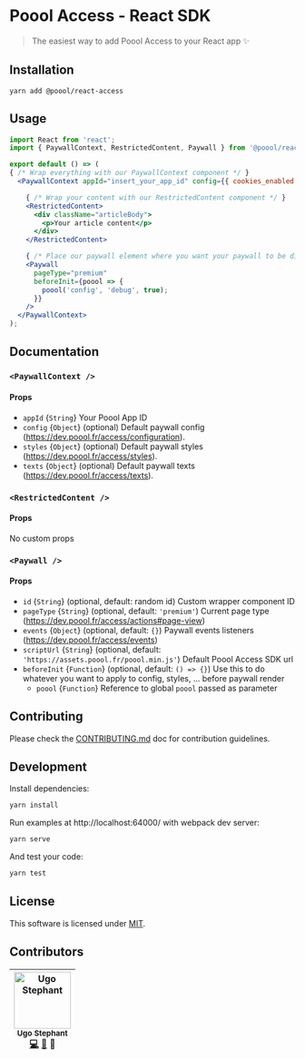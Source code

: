 # Poool Access - React SDK

> The easiest way to add Poool Access to your React app ✨

## Installation

```
yarn add @poool/react-access
```

## Usage

```jsx
import React from 'react';
import { PaywallContext, RestrictedContent, Paywall } from '@poool/react-access';

export default () => (
{ /* Wrap everything with our PaywallContext component */ }
  <PaywallContext appId="insert_your_app_id" config={{ cookies_enabled: true }}>

    { /* Wrap your content with our RestrictedContent component */ }
    <RestrictedContent>
      <div className="articleBody">
        <p>Your article content</p>
      </div>
    </RestrictedContent>

    { /* Place our paywall element where you want your paywall to be displayed */ }
    <Paywall
      pageType="premium"
      beforeInit={poool => {
        poool('config', 'debug', true);
      }}
    />
  </PaywallContext>
);
```

## Documentation

### `<PaywallContext />`

#### Props

- `appId` {`String`} Your Poool App ID
- `config` {`Object`} (optional) Default paywall config (https://dev.poool.fr/access/configuration).
- `styles` {`Object`} (optional) Default paywall styles (https://dev.poool.fr/access/styles).
- `texts` {`Object`} (optional) Default paywall texts (https://dev.poool.fr/access/texts).

### `<RestrictedContent />`

#### Props

No custom props

### `<Paywall />`

#### Props

- `id` {`String`} (optional, default: random id) Custom wrapper component ID
- `pageType` {`String`} (optional, default: `'premium'`) Current page type (https://dev.poool.fr/access/actions#page-view)
- `events` {`Object`} (optional, default: `{}`) Paywall events listeners (https://dev.poool.fr/access/events)
- `scriptUrl` {`String`} (optional, default: `'https://assets.poool.fr/poool.min.js'`) Default Poool Access SDK url
- `beforeInit` {`Function`} (optional, default: `() => {}`) Use this to do whatever you want to apply to config, styles, ... before paywall render
  - `poool` {`Function`} Reference to global `poool` passed as parameter


## Contributing

Please check the [CONTRIBUTING.md](https://github.com/p3ol/react-access/blob/master/CONTRIBUTING.md) doc for contribution guidelines.


## Development

Install dependencies:

```bash
yarn install
```

Run examples at http://localhost:64000/ with webpack dev server:

```bash
yarn serve
```

And test your code:

```bash
yarn test
```

## License

This software is licensed under [MIT](https://github.com/p3ol/react-access/blob/master/LICENSE).

## Contributors

<!-- Contributors START
Ugo_Stephant dackmin https://ugostephant.io code doc tools
Contributors END -->
<!-- Contributors table START -->
| <img src="https://avatars.githubusercontent.com/dackmin?s=100" width="100" alt="Ugo Stephant" /><br />[<sub>Ugo Stephant</sub>](https://github.com/dackmin)<br />[💻](https://github.com/p3ol/react-access/commits?author=dackmin) [📖](https://github.com/p3ol/react-access/commits?author=dackmin) 🔧 |
| :---: |
<!-- Contributors table END -->
